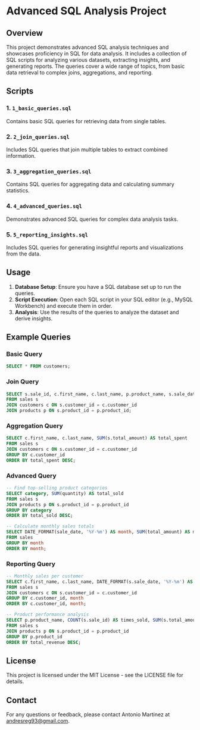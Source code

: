 # Advanced SQL Analysis Project

## Overview

This project demonstrates advanced SQL analysis techniques and showcases proficiency in SQL for data analysis. It includes a collection of SQL scripts for analyzing various datasets, extracting insights, and generating reports. The queries cover a wide range of topics, from basic data retrieval to complex joins, aggregations, and reporting.


## Scripts

### 1. `1_basic_queries.sql`
Contains basic SQL queries for retrieving data from single tables.

### 2. `2_join_queries.sql`
Includes SQL queries that join multiple tables to extract combined information.

### 3. `3_aggregation_queries.sql`
Contains SQL queries for aggregating data and calculating summary statistics.

### 4. `4_advanced_queries.sql`
Demonstrates advanced SQL queries for complex data analysis tasks.

### 5. `5_reporting_insights.sql`
Includes SQL queries for generating insightful reports and visualizations from the data.

## Usage

1. **Database Setup**: Ensure you have a SQL database set up to run the queries.
2. **Script Execution**: Open each SQL script in your SQL editor (e.g., MySQL Workbench) and execute them in order.
3. **Analysis**: Use the results of the queries to analyze the dataset and derive insights.

## Example Queries

### Basic Query
```sql
SELECT * FROM customers;
```

### Join Query
```sql
SELECT s.sale_id, c.first_name, c.last_name, p.product_name, s.sale_date, s.quantity, s.total_amount
FROM sales s
JOIN customers c ON s.customer_id = c.customer_id
JOIN products p ON s.product_id = p.product_id;
```

### Aggregation Query
```sql
SELECT c.first_name, c.last_name, SUM(s.total_amount) AS total_spent
FROM sales s
JOIN customers c ON s.customer_id = c.customer_id
GROUP BY c.customer_id
ORDER BY total_spent DESC;
```

### Advanced Query
```sql
-- Find top-selling product categories
SELECT category, SUM(quantity) AS total_sold
FROM sales s
JOIN products p ON s.product_id = p.product_id
GROUP BY category
ORDER BY total_sold DESC;

-- Calculate monthly sales totals
SELECT DATE_FORMAT(sale_date, '%Y-%m') AS month, SUM(total_amount) AS monthly_sales
FROM sales
GROUP BY month
ORDER BY month;
```

### Reporting Query
```sql
-- Monthly sales per customer
SELECT c.first_name, c.last_name, DATE_FORMAT(s.sale_date, '%Y-%m') AS month, SUM(s.total_amount) AS monthly_spent
FROM sales s
JOIN customers c ON s.customer_id = c.customer_id
GROUP BY c.customer_id, month
ORDER BY c.customer_id, month;

-- Product performance analysis
SELECT p.product_name, COUNT(s.sale_id) AS times_sold, SUM(s.total_amount) AS total_revenue
FROM sales s
JOIN products p ON s.product_id = p.product_id
GROUP BY p.product_id
ORDER BY total_revenue DESC;

```
## License
This project is licensed under the MIT License - see the LICENSE file for details.

## Contact
For any questions or feedback, please contact Antonio Martinez at andresreg93@gmail.com.
